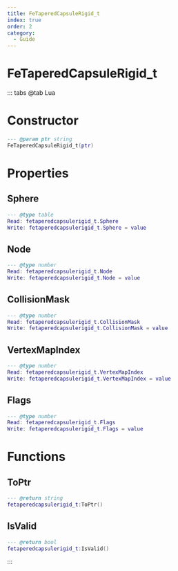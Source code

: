 ```yaml
---
title: FeTaperedCapsuleRigid_t
index: true
order: 2
category:
  - Guide
---
```


# FeTaperedCapsuleRigid_t

::: tabs
@tab Lua
# Constructor
```lua
--- @param ptr string
FeTaperedCapsuleRigid_t(ptr)
```
# Properties
## Sphere 
```lua
--- @type table
Read: fetaperedcapsulerigid_t.Sphere
Write: fetaperedcapsulerigid_t.Sphere = value
```
## Node 
```lua
--- @type number
Read: fetaperedcapsulerigid_t.Node
Write: fetaperedcapsulerigid_t.Node = value
```
## CollisionMask 
```lua
--- @type number
Read: fetaperedcapsulerigid_t.CollisionMask
Write: fetaperedcapsulerigid_t.CollisionMask = value
```
## VertexMapIndex 
```lua
--- @type number
Read: fetaperedcapsulerigid_t.VertexMapIndex
Write: fetaperedcapsulerigid_t.VertexMapIndex = value
```
## Flags 
```lua
--- @type number
Read: fetaperedcapsulerigid_t.Flags
Write: fetaperedcapsulerigid_t.Flags = value
```
# Functions
## ToPtr
```lua
--- @return string
fetaperedcapsulerigid_t:ToPtr()
```
## IsValid
```lua
--- @return bool
fetaperedcapsulerigid_t:IsValid()
```

:::